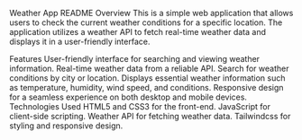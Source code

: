 Weather App README
Overview
This is a simple web application that allows users to check the current weather conditions for a specific location. The application utilizes a weather API to fetch real-time weather data and displays it in a user-friendly interface.

Features
User-friendly interface for searching and viewing weather information.
Real-time weather data from a reliable API.
Search for weather conditions by city or location.
Displays essential weather information such as temperature, humidity, wind speed, and conditions.
Responsive design for a seamless experience on both desktop and mobile devices.
Technologies Used
HTML5 and CSS3 for the front-end.
JavaScript for client-side scripting.
Weather API for fetching weather data.
Tailwindcss for styling and responsive design.
